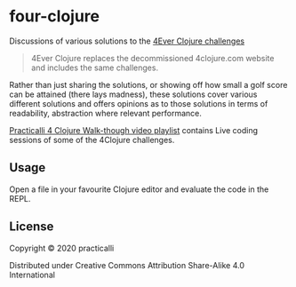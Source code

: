 # four-clojure

Discussions of various solutions to the [4Ever Clojure challenges](https://4clojure.oxal.org/) 

> 4Ever Clojure replaces the decommissioned 4clojure.com website and includes the same challenges.

Rather than just sharing the solutions, or showing off how small a golf score can be attained (there lays madness), these solutions cover various different solutions and offers opinions as to those solutions in terms of readability, abstraction where relevant performance.

[Practicalli 4 Clojure Walk-though video playlist](https://www.youtube.com/playlist?list=PLpr9V-R8ZxiDB_KGrbliCsCUrmcBvdW16) contains Live coding sessions of some of the 4Clojure challenges.

## Usage

Open a file in your favourite Clojure editor and evaluate the code in the REPL.

## License

Copyright © 2020 practicalli

Distributed under Creative Commons Attribution Share-Alike 4.0 International

